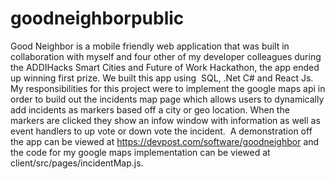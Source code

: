 # goodneighborpublic
Good Neighbor is a mobile friendly web application that was built in collaboration with myself and four other of my developer colleagues during the ADDIHacks Smart Cities and Future of Work Hackathon, the app ended up winning first prize. We built this app using  SQL, .Net C# and React Js. My responsibilities for this project were to implement the google maps api in order to build out the incidents map page which allows users to dynamically add incidents as markers based off a city or geo location. When the markers are clicked they show an infow window with information as well as event handlers to up vote or down vote the incident.  A demonstration off the app can be viewed at https://devpost.com/software/goodneighbor and the code for my google maps implementation can be viewed at client/src/pages/incidentMap.js.
